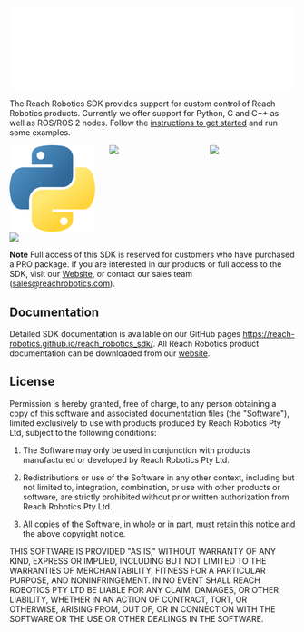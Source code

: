 [![Logo](docsrc/source/images/Reach.Robotics-Logo.White.png)](#) 

The Reach Robotics SDK provides support for custom control of Reach Robotics products. Currently we offer support for Python, C and C++ as well as ROS/ROS 2 nodes. Follow the [instructions to get started](https://reach-robotics.github.io/reach_robotics_sdk/) and run some examples.

<div style="display: flex; justify-content: space-between;">
    <img src="docsrc/source/images/python-logo-only.png" style="width: 30%;">
    <img src="docsrc/source/images/C_Logo.png" style="width: 30%;">
    <img src="docsrc/source/images/ISO_C++_Logo.png" style="width: 30%;">
</div>

<div style="display: flex; justify-content: space-between;">
    <img src="docsrc/source/images/Ros_logo.png" style="width: 100%;">
</div>

**Note** Full access of this SDK is reserved for customers who have purchased a PRO package. If you are interested in our products or full access to the SDK, visit our [Website](https://reachrobotics.com/), or contact our sales team (sales@reachrobotics.com).

## Documentation
Detailed SDK documentation is available on our GitHub pages
https://reach-robotics.github.io/reach_robotics_sdk/. All Reach Robotics product documentation can be downloaded from our [website](https://reachrobotics.com/resources/documentation-and-software/).


## License

Permission is hereby granted, free of charge, to any person obtaining a copy of this software and associated documentation files (the "Software"), limited exclusively to use with products produced by Reach Robotics Pty Ltd, subject to the following conditions:

1. The Software may only be used in conjunction with products manufactured or developed by Reach Robotics Pty Ltd.

2. Redistributions or use of the Software in any other context, including but not limited to, integration, combination, or use with other products or software, are strictly prohibited without prior written authorization from Reach Robotics Pty Ltd.

3. All copies of the Software, in whole or in part, must retain this notice and the above copyright notice.

THIS SOFTWARE IS PROVIDED "AS IS," WITHOUT WARRANTY OF ANY KIND, EXPRESS OR IMPLIED, INCLUDING BUT NOT LIMITED TO THE WARRANTIES OF MERCHANTABILITY, FITNESS FOR A PARTICULAR PURPOSE, AND NONINFRINGEMENT. IN NO EVENT SHALL REACH ROBOTICS PTY LTD BE LIABLE FOR ANY CLAIM, DAMAGES, OR OTHER LIABILITY, WHETHER IN AN ACTION OF CONTRACT, TORT, OR OTHERWISE, ARISING FROM, OUT OF, OR IN CONNECTION WITH THE SOFTWARE OR THE USE OR OTHER DEALINGS IN THE SOFTWARE.
